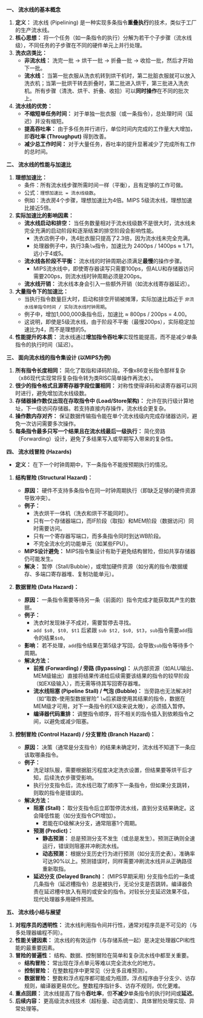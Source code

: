 
**一、 流水线的基本概念**

1.  **定义：** 流水线 (Pipelining) 是一种实现多条指令**重叠执行**的技术，类似于工厂的生产流水线。
2.  **核心思想：** 将一个任务（如一条指令的执行）分解为若干个子步骤（流水线级），不同任务的子步骤在不同的硬件单元上并行处理。
3.  **洗衣店类比：**
    *   **非流水线：** 洗完一批 -> 烘干一批 -> 折叠一批 -> 收拾一批，然后才开始下一批。
    *   **流水线：** 当第一批衣服从洗衣机转到烘干机时，第二批脏衣服就可以放入洗衣机；当第一批烘干转去折叠时，第二批进入烘干，第三批进入洗衣机。所有步骤（清洗、烘干、折叠、收拾）可以**同时操作**在不同的批次上。
4.  **流水线的优势：**
    *   **不缩短单任务时间：** 对于单独一批衣服（或一条指令），总处理时间（延迟）并没有缩短。
    *   **提高吞吐率：** 由于多任务并行进行，单位时间内完成的工作量大大增加，即**吞吐率 (Throughput)** 得到改善。
    *   **减少总工作时间：** 对于大量任务，吞吐率的提升显著减少了完成所有工作的总时间。

**二、 流水线的性能与加速比**

1.  **理想加速比：**
    *   条件：所有流水线步骤所需时间一样（平衡），且有足够的工作可做。
    *   公式：`理想加速比 = 流水线级数`。
    *   例如：洗衣房4个步骤，理想加速比为4倍。MIPS 5级流水线，理想加速比接近5倍。
2.  **实际加速比的影响因素：**
    *   **流水线启动和排空：** 当任务数量相对于流水线级数不是很大时，流水线未完全充满的启动阶段和逐渐结束的排空阶段会影响性能。
        *   洗衣店例子中，洗4批衣服只提高了2.3倍，因为流水线未完全充满。
        *   处理器例子中，执行3条`lw`指令，加速比为 2400ps / 1400ps ≈ 1.71，远小于4或5。
    *   **流水线各阶段不平衡：** 流水线的时钟周期必须满足**最慢**的操作步骤。
        *   MIPS流水线中，即使寄存器读写只需要100ps，但ALU和存储器访问需要200ps，则流水线时钟周期必须是200ps。
    *   **流水线开销：** 流水线本身会引入一些额外开销（如流水线寄存器延迟）。
3.  **大量指令下的加速比：**
    *   当执行指令数量巨大时，启动和排空开销被摊薄，实际加速比趋近于 `非流水线单指令时间 / 实际流水线时钟周期`。
    *   例子中，增加1,000,000条指令后，加速比 ≈ 800ps / 200ps = 4.00。
    *   这说明，即使是5级流水线，由于阶段不平衡（最慢200ps），实际稳定加速比为4，而不是理想的5。
4.  **性能提升的本质：** 流水线通过**增加指令吞吐率**实现性能提高，而不是减少单条指令的执行时间（延迟）。

**三、 面向流水线的指令集设计 (以MIPS为例)**

1.  **所有指令长度相同：** 简化了取指和译码阶段。不像x86变长指令那样复杂（x86现代实现常将复杂指令转为类RISC简单操作再流水）。
2.  **很少的指令格式且源寄存器字段位置相同：** 对称性使得译码和读寄存器可以同时进行，避免增加流水线级数。
3.  **存储器操作数仅出现在存取指令中 (Load/Store架构)：** 允许在执行级计算地址，下一级访问存储器。若支持直接内存操作，流水线会更复杂。
4.  **操作数内存对齐：** 保证数据传输指令能在单个流水线级内完成存储器访问，避免一次访问需要多次操作。
5.  **每条指令最多只写一个结果且在流水线最后一级执行：** 简化旁路（Forwarding）设计，避免了多结果写入或早期写入带来的复杂性。

**四、 流水线冒险 (Hazards)**

*   **定义：** 在下一个时钟周期中，下一条指令不能按预期执行的情况。

1.  **结构冒险 (Structural Hazard)：**
    *   **原因：** 硬件不支持多条指令在同一时钟周期执行（即缺乏足够的硬件资源导致冲突）。
    *   **例子：**
        *   洗衣烘干一体机（洗衣和烘干不能同时）。
        *   只有一个存储器端口，而IF阶段（取指）和MEM阶段（数据访问）同时需要访问。
        *   只有一个寄存器写端口，而多条指令同时到达WB阶段。
        *   不完全流水化的功能单元（如某些FPU）。
    *   **MIPS设计避免：** MIPS指令集设计有助于避免结构冒险，但如共享存储器仍可能发生。
    *   **解决：** 暂停（Stall/Bubble），或增加硬件资源（如分离的指令/数据缓存、多端口寄存器堆、复制功能单元）。

2.  **数据冒险 (Data Hazard)：**
    *   **原因：** 一条指令需要等待另一条（前面的）指令完成才能获取其产生的数据。
    *   **例子：**
        *   洗衣时发现袜子不成对，需要暂停去寻找。
        *   `add $s0, $t0, $t1` 后紧跟 `sub $t2, $s0, $t3`，`sub`指令需要`add`指令的结果`$s0`。
    *   **影响：** 若不处理，`add`指令结果在第5级才写回，会导致`sub`指令等待多个周期。
    *   **解决方法：**
        *   **前推 (Forwarding) / 旁路 (Bypassing)：** 从内部资源（如ALU输出、MEM级输出）直接将结果传递给后续需要该结果的指令的较早阶段（如EX级输入），而无需等待其写回寄存器堆。
        *   **流水线阻塞 (Pipeline Stall) / 气泡 (Bubble)：** 当旁路也无法解决时（如“取数-使用型数据冒险” `lw`后紧跟使用其结果的指令，数据在MEM级才可用，对下一条指令的EX级来说太晚），必须插入暂停。
        *   **编译器代码重排：** 调整指令顺序，将不相关的指令插入到依赖指令之间，以避免或减少阻塞。

3.  **控制冒险 (Control Hazard) / 分支冒险 (Branch Hazard)：**
    *   **原因：** 决策（通常是分支指令）的结果未确定时，流水线不知道下一条应该取哪条指令。
    *   **例子：**
        *   洗足球队服，需要根据脏污程度决定洗衣设置，但结果要等烘干后才知，后续洗衣步骤受影响。
        *   执行分支指令后，流水线已取了顺序下一条指令，但如果分支跳转，则取的指令是错误的。
    *   **解决方法：**
        *   **阻塞 (Stall)：** 取分支指令后立即暂停流水线，直到分支结果确定。这会降低性能（如分支指令CPI增加）。
            *   若能在ID级解决分支，通常阻塞1个周期。
        *   **预测 (Predict)：**
            *   **静态预测：** 总是预测分支不发生（或总是发生）。预测正确则全速运行，错误则阻塞并冲刷流水线。
            *   **动态预测：** 根据分支历史行为进行预测（如分支历史表）。准确率可达90%以上。预测错误时，同样需要冲刷流水线并从正确路径重新取指。
        *   **延迟分支 (Delayed Branch)：** (MIPS早期采用) 分支指令后的一条或几条指令（延迟槽指令）总是被执行，无论分支是否跳转。编译器负责在延迟槽中放入有用的或安全的指令。对较长分支延迟效果不佳，现代处理器多用硬件预测。

**五、 流水线小结与展望**

1.  **对程序员的透明性：** 流水线利用指令间并行性，通常对程序员是不可见的（与多处理器编程不同）。
2.  **性能关键因素：** 流水线的有效运作（与存储系统一起）是决定处理器CPI和性能的最重要因素。
3.  **冒险的普遍性：** 结构、数据、控制冒险在简单和复杂流水线中都至关重要。
    *   **结构冒险：** 常出现在浮点单元等难以完全流水化的地方。
    *   **控制冒险：** 在整数程序中更常见（分支多且难预测）。
    *   **数据冒险：** 整数和浮点程序都可能成为瓶颈，浮点程序由于分支少、访存规则，编译器更易优化。整数程序指针多、访存不规则，优化更难。
4.  **重点回顾：** 流水线提高了指令**吞吐率**，但**不减少**单条指令的执行时间或**延迟**。
5.  **后续内容：** 更高级流水线技术（超标量、动态调度）、具体冒险处理实现、异常处理等。
